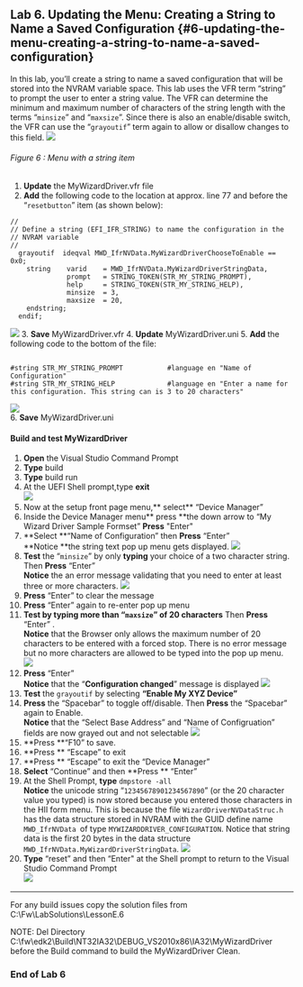 <!--- @file
 file

Copyright (c) 2018, Intel Corporation. All rights reserved.<BR>

Redistribution and use in source (original document form) and 'compiled'
forms (converted to PDF, epub, HTML and other formats) with or without
modification, are permitted provided that the following conditions are met:

1) Redistributions of source code (original document form) must retain the
above copyright notice, this list of conditions and the following
disclaimer as the first lines of this file unmodified.

2) Redistributions in compiled form (transformed to other DTDs, converted to
PDF, epub, HTML and other formats) must reproduce the above copyright
notice, this list of conditions and the following disclaimer in the
documentation and/or other materials provided with the distribution.

THIS DOCUMENTATION IS PROVIDED BY TIANOCORE PROJECT "AS IS" AND ANY EXPRESS OR
IMPLIED WARRANTIES, INCLUDING, BUT NOT LIMITED TO, THE IMPLIED WARRANTIES OF
MERCHANTABILITY AND FITNESS FOR A PARTICULAR PURPOSE ARE DISCLAIMED. IN NO
EVENT SHALL TIANOCORE PROJECT BE LIABLE FOR ANY DIRECT, INDIRECT, INCIDENTAL,
SPECIAL, EXEMPLARY, OR CONSEQUENTIAL DAMAGES (INCLUDING, BUT NOT LIMITED TO,
PROCUREMENT OF SUBSTITUTE GOODS OR SERVICES; LOSS OF USE, DATA, OR PROFITS;
OR BUSINESS INTERRUPTION) HOWEVER CAUSED AND ON ANY THEORY OF LIABILITY,
WHETHER IN CONTRACT, STRICT LIABILITY, OR TORT (INCLUDING NEGLIGENCE OR
OTHERWISE) ARISING IN ANY WAY OUT OF THE USE OF THIS DOCUMENTATION, EVEN IF
ADVISED OF THE POSSIBILITY OF SUCH DAMAGE.

-->
## Lab 6\. Updating the Menu: Creating a String to Name a Saved Configuration {#6-updating-the-menu-creating-a-string-to-name-a-saved-configuration}

In this lab, you’ll create a string to name a saved configuration that will be stored into the NVRAM variable space. This lab uses the VFR term “string” to prompt the user to enter a string value. The VFR can determine the minimum and maximum number of characters of the string length with the terms “`minsize`” and “`maxsize`”. Since there is also an enable/disable switch, the VFR can use the “`grayoutif`” term again to allow or disallow changes to this field.
![](/media/image59.png)
###### Figure 6 : Menu with a string item

1.  **Update** the MyWizardDriver.vfr file 
2.  **Add** the following code to the location at approx. line 77 and before the “`resetbutton`” item (as shown below): 
```
//
// Define a string (EFI_IFR_STRING) to name the configuration in the 
// NVRAM variable
//
  grayoutif  ideqval MWD_IfrNVData.MyWizardDriverChooseToEnable == 0x0;
    string    varid    = MWD_IfrNVData.MyWizardDriverStringData,
              prompt   = STRING_TOKEN(STR_MY_STRING_PROMPT),
              help     = STRING_TOKEN(STR_MY_STRING_HELP),
              minsize  = 3,
              maxsize  = 20,
    endstring;
  endif;
```
![](/media/image60.png)
3. **Save** MyWizardDriver.vfr 
4. **Update** MyWizardDriver.uni 
5. **Add** the following code to the bottom of the file: <br>

```

#string STR_MY_STRING_PROMPT           #language en "Name of Configuration"
#string STR_MY_STRING_HELP             #language en "Enter a name for this configuration. This string can is 3 to 20 characters"

```
![](/media/image61.png)<br>
6. **Save** MyWizardDriver.uni 

#### Build and test MyWizardDriver

1. **Open** the Visual Studio Command Prompt
2. **Type** build
3. **Type** build run
4. At the UEFI Shell prompt,type **exit**<br>
![](/media/image46.png)
5. Now at the setup front page menu,** select** “Device Manager”
6. Inside the Device Manager menu** press **the down arrow to “My Wizard Driver Sample Formset” **Press** "Enter"
7. **Select **“Name of Configuration” then **Press** “Enter” <br>
**Notice **the string text pop up menu gets displayed.
![](/media/image62.png)
8. **Test** the “`minsize`” by only **typing** your choice of a two character string. Then **Press** “Enter” <br>
**Notice** the an error message validating that you need to enter at least three or more characters. 
![](/media/image63.png)
9. **Press** “Enter” to clear the message 
10. **Press** “Enter” again to re-enter pop up menu 
11. **Test **by** typing **more than “`maxsize`” of 20 characters**** Then  **Press** “Enter” . <br>
**Notice** that the Browser only allows the maximum number of 20 characters to be entered with a forced stop. There is no error message but no more characters are allowed to be typed into the pop up menu.
![](/media/image64.png)
12. **Press** “Enter” <br>
**Notice** that the “**Configuration changed**” message is displayed
![](/media/image65.png) 
13.  **Test** the `grayoutif` by selecting **“Enable My XYZ Device”** 
14. **Press** the “Spacebar” to toggle off/disable.  Then **Press** the “Spacebar” again to Enable. <br>
**Notice** that the “Select Base Address”  and “Name of Configruation” fields are  now grayed out and not selectable 
![](/media/image66.png)
15. **Press **“F10” to save.
16. **Press ** “Escape” to exit
17. **Press ** “Escape” to exit the “Device Manager”
18.  **Select** “Continue”  and then **Press ** “Enter”
19.  At the Shell Prompt, **type** `dmpstore -all` <br>
**Notice** the unicode string “`12345678901234567890`” (or the 20 character value you typed) is now stored 
because you entered those characters in the HII form menu.  This is because the file `WizardDriverNVDataStruc.h` has the data structure stored in NVRAM with the GUID define name `MWD_IfrNVData `of type `MYWIZARDDRIVER_CONFIGURATION`.  Notice that string data is the first 20 bytes in the data structure `MWD_IfrNVData.MyWizardDriverStringData`.
![](/assets/image65_66.JPG)
20. **Type** “reset” and then “Enter" at the Shell prompt to return to the Visual Studio Command Prompt<br>
![](/media/image26.png)

---

For any build issues copy the solution files from C:\Fw\LabSolutions\LessonE.6

NOTE: Del Directory C:\fw\edk2\Build\NT32IA32\DEBUG_VS2010x86\IA32\MyWizardDriver before the Build command to build the MyWizardDriver Clean.

### End of Lab 6